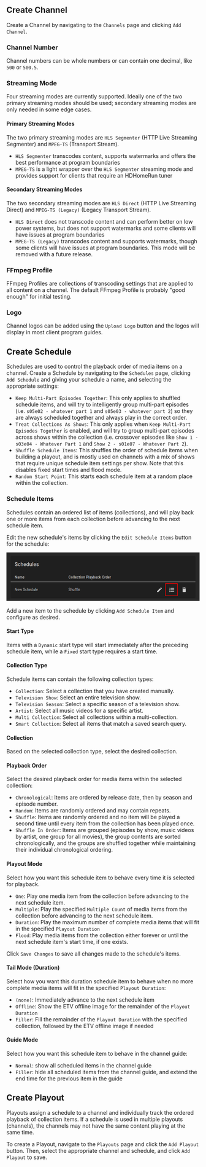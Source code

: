 ﻿## Create Channel

Create a Channel by navigating to the `Channels` page and clicking `Add Channel`.

### Channel Number

Channel numbers can be whole numbers or can contain one decimal, like `500` or `500.5`.

### Streaming Mode

Four streaming modes are currently supported. Ideally one of the two primary streaming modes should be used; secondary streaming modes are only needed in some edge cases.

#### Primary Streaming Modes

The two primary streaming modes are `HLS Segmenter` (HTTP Live Streaming Segmenter) and `MPEG-TS` (Transport Stream).

* `HLS Segmenter` transcodes content, supports watermarks and offers the best performance at program boundaries
* `MPEG-TS` is a light wrapper over the `HLS Segmenter` streaming mode and provides support for clients that require an HDHomeRun tuner

#### Secondary Streaming Modes

The two secondary streaming modes are `HLS Direct` (HTTP Live Streaming Direct) and `MPEG-TS (Legacy)` (Legacy Transport Stream).

* `HLS Direct` does not transcode content and can perform better on low power systems, but does not support watermarks and some clients will have issues at program boundaries
* `MPEG-TS (Legacy)` transcodes content and supports watermarks, though some clients will have issues at program boundaries. This mode will be removed with a future release.

### FFmpeg Profile

FFmpeg Profiles are collections of transcoding settings that are applied to all content on a channel.
The default FFmpeg Profile is probably "good enough" for initial testing.

### Logo

Channel logos can be added using the `Upload Logo` button and the logos will display in most client program guides.

## Create Schedule

Schedules are used to control the playback order of media items on a channel.
Create a Schedule by navigating to the `Schedules` page, clicking `Add Schedule` and giving your schedule a name, and selecting the appropriate settings:

* `Keep Multi-Part Episodes Together`: This only applies to shuffled schedule items, and will try to intelligently group multi-part episodes (i.e. `s05e02 - whatever part 1` and `s05e03 - whatever part 2`) so they are always scheduled together and always play in the correct order.
* `Treat Collections As Shows`: This only applies when `Keep Multi-Part Episodes Together` is enabled, and will try to group multi-part episodes across shows within the collection (i.e. crossover episodes like `Show 1 - s03e04 - Whatever Part 1` and `Show 2 - s01e07 - Whatever Part 2`).
* `Shuffle Schedule Items`: This shuffles the order of schedule items when building a playout, and is mostly used on channels with a mix of shows that require unique schedule item settings per show. Note that this disables fixed start times and flood mode.
* `Random Start Point`: This starts each schedule item at a random place within the collection.

### Schedule Items

Schedules contain an ordered list of items (collections), and will play back one or more items from each collection before advancing to the next schedule item.

Edit the new schedule's items by clicking the `Edit Schedule Items` button for the schedule:

![Schedules Edit Schedule Items Button](../images/schedules-edit-schedule-items.png)

Add a new item to the schedule by clicking `Add Schedule Item` and configure as desired.

#### Start Type

Items with a `Dynamic` start type will start immediately after the preceding schedule item, while a `Fixed` start type requires a start time.

#### Collection Type

Schedule items can contain the following collection types:

- `Collection`: Select a collection that you have created manually.
- `Television Show`: Select an entire television show.
- `Television Season`: Select a specific season of a television show.
- `Artist`: Select all music videos for a specific artist.
- `Multi Collection`: Select all collections within a multi-collection.
- `Smart Collection`: Select all items that match a saved search query.

#### Collection

Based on the selected collection type, select the desired collection.

#### Playback Order

Select the desired playback order for media items within the selected collection:

- `Chronological`: Items are ordered by release date, then by season and episode number.
- `Random`: Items are randomly ordered and may contain repeats.
- `Shuffle`: Items are randomly ordered and no item will be played a second time until every item from the collection has been played once.
- `Shuffle In Order`: Items are grouped (episodes by show, music videos by artist, one group for all movies), the group contents are sorted chronologically, and the groups are shuffled together while maintaining their individual chronological ordering.

#### Playout Mode

Select how you want this schedule item to behave every time it is selected for playback.

- `One`: Play one media item from the collection before advancing to the next schedule item.
- `Multiple`: Play the specified `Multiple Count` of media items from the collection before advancing to the next schedule item.
- `Duration`: Play the maximum number of complete media items that will fit in the specified `Playout Duration`
- `Flood`: Play media items from the collection either forever or until the next schedule item's start time, if one exists.

Click `Save Changes` to save all changes made to the schedule's items.

#### Tail Mode (Duration)

Select how you want this duration schedule item to behave when no more complete media items will fit in the specified `Playout Duration`:

- `(none)`: Immediately advance to the next schedule item
- `Offline`: Show the ETV offline image for the remainder of the `Playout Duration`
- `Filler`: Fill the remainder of the `Playout Duration` with the specified collection, followed by the ETV offline image if needed

#### Guide Mode

Select how you want this schedule item to behave in the channel guide:

- `Normal`: show all scheduled items in the channel guide
- `Filler`: hide all scheduled items from the channel guide, and extend the end time for the previous item in the guide

## Create Playout

Playouts assign a schedule to a channel and individually track the ordered playback of collection items.
If a schedule is used in multiple playouts (channels), the channels may not have the same content playing at the same time.

To create a Playout, navigate to the `Playouts` page and click the `Add Playout` button. Then, select the appropriate channel and schedule, and click `Add Playout` to save.
